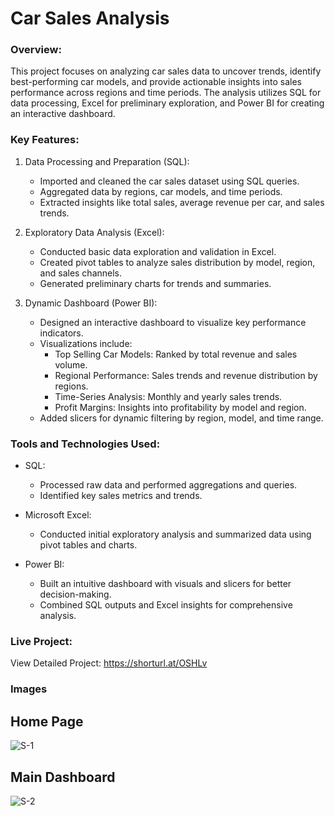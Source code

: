 # Car Sales Analysis
### Overview:
This project focuses on analyzing car sales data to uncover trends, identify best-performing car models, and provide actionable insights into sales performance across regions and time periods. The analysis utilizes SQL for data processing, Excel for preliminary exploration, and Power BI for creating an interactive dashboard.

### Key Features:

1. Data Processing and Preparation (SQL):
   - Imported and cleaned the car sales dataset using SQL queries.  
   - Aggregated data by regions, car models, and time periods.  
   - Extracted insights like total sales, average revenue per car, and sales trends.

2. Exploratory Data Analysis (Excel):
   - Conducted basic data exploration and validation in Excel.  
   - Created pivot tables to analyze sales distribution by model, region, and sales channels.  
   - Generated preliminary charts for trends and summaries.

3. Dynamic Dashboard (Power BI): 
   - Designed an interactive dashboard to visualize key performance indicators.  
   - Visualizations include:  
     - Top Selling Car Models: Ranked by total revenue and sales volume.  
     - Regional Performance: Sales trends and revenue distribution by regions.  
     - Time-Series Analysis: Monthly and yearly sales trends.  
     - Profit Margins: Insights into profitability by model and region.  
   - Added slicers for dynamic filtering by region, model, and time range.

### Tools and Technologies Used:
- SQL:  
  - Processed raw data and performed aggregations and queries.  
  - Identified key sales metrics and trends.

- Microsoft Excel:  
  - Conducted initial exploratory analysis and summarized data using pivot tables and charts.

- Power BI:  
  - Built an intuitive dashboard with visuals and slicers for better decision-making.  
  - Combined SQL outputs and Excel insights for comprehensive analysis.

### Live Project:  
View Detailed Project: https://shorturl.at/OSHLv

### Images
## Home Page
![S-1](https://github.com/user-attachments/assets/935c46c1-f4b5-4c1a-b8c1-b298f4d08f7c)
## Main Dashboard
![S-2](https://github.com/user-attachments/assets/f9b9cf59-42ba-4b67-87e0-c2a136b8c26a)
